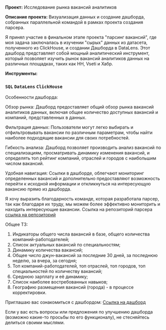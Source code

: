 **Проект:** Исследование рынка вакансий аналитиков 

**Описание проекта:** Визуализация данных и создание дашборда, собранных параллельной командой в рамках проекта создания парсера.  

Я принял участие в финальном этапе проекта "парсинг вакансий", где моя задача заключалась в изучении "сырых" данных из датасета, полученного из ClickHouse, и создании Дашборда в DataLens. Этот дашборд представляет собой мощный аналитический инструмент, который позволяет изучить рынок вакансий аналитиков данных на различных площадках, таких как HH, Vseti и Хабр.

**Инструменты:** 
### `SQL` `DataLens` `ClickHouse` 

Особенности дашборда:

Обзор рынка: Дашборд предоставляет общий обзор рынка вакансий аналитиков данных, включая общее количество доступных вакансий и компаний, представленных в данных.

Фильтрация данных: Пользователи могут легко выбирать и отфильтровывать вакансии по различным параметрам, чтобы найти наиболее подходящие вакансии для своих потребностей.

Гибкость анализа: Дашборд позволяет производить анализ вакансий по специализациям, просматривать динамику изменения вакансий, и определять топ рейтинг компаний, отраслей и городов с наибольшим числом вакансий.

Удобная навигация: Ссылки в дашборде, облегчают мониторинг определенных вакансий и дополнительно предоставляют возможность перейти к исходной информации и откликнуться на интересующую вакансию прямо из дашборда.

Я хочу выразить благодарность команде, которая разработала парсер, так как благодаря их труду, мы можем более эффективно мониторить и находить интересующие вакансии. Ссылка на репозиторий парсера [ссылка на репозиторий](https://github.com/dataMasterskaya/)

Общее ТЗ:
1. Индикаторы общего числа вакансий в базе, общего количества компаний-работодателей;
2. Список актуальных вакансий по специальностям;
3. Динамику количества вакансий;
4. Общее число джун-вакансий за последние 30 дней, за последнюю неделю, за вчера, за сегодня;
5. Топ компаний-работодателей, топ отраслей, топ городов, топ специальностей по количеству вакансий;
6. Среднюю зарплату и её динамику;
7. Список наиболее востребованных навыков;
8. Географию размещения вакансий (города) - в процессе корректировки.

Приглашаю вас ознакомиться с дашбордом: [Ссылка на дашборд](https://datalens.yandex/rmxa6f00cqk0g)

Если у вас есть вопросы или предложения по улучшению дашборда (возможно какие-то просьбы по его функционалу), не стесняйтесь делиться своими мыслями.

